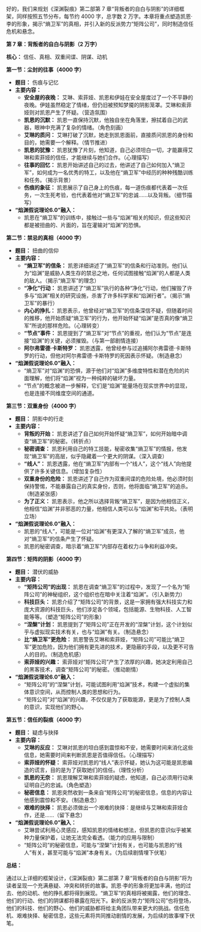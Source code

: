 好的，我们来规划《深渊裂痕》第二部第 7 章“背叛者的自白与阴影”的详细框架，同样按照五节分布，每节约 4000 字，总字数 2 万字。本章将重点塑造凯恩·李的形象，揭示“熵卫军”的真相，并引入新的反派势力“矩阵公司”，同时制造信任危机和悬念。

**第 7 章：背叛者的自白与阴影（2 万字）**

**核心：** 信任、真相、双重间谍、阴谋、动机

**第一节：尘封的往事（4000 字）**

*   **题目：** 伤痕与记忆
*   **主要内容：**
    *   **安全屋的夜晚：** 艾琳、索菲娅、凯恩和伊娃在安全屋度过了一个不平静的夜晚。伊娃虽然稳定了情绪，但仍旧被预知梦魇的阴影笼罩。艾琳和索菲娅则对凯恩产生了怀疑。（营造氛围）
    *   **凯恩的沉默：** 凯恩一直保持沉默，他独自坐在角落里，擦拭着自己的武器，眼神中充满了复杂的情绪。（角色刻画）
    *   **艾琳的质问：** 艾琳打破了沉默，她走到凯恩面前，直接质问凯恩的身份和目的，她需要一个解释。（情节推进）
    *   **凯恩的犹豫：** 凯恩犹豫了片刻，他知道，自己必须坦白一切，才能赢得艾琳和索菲娅的信任，才能继续与她们合作。（心理描写）
    *   **往事的回忆：** 凯恩开始讲述自己的过去，他讲述了自己如何加入“熵卫军”，如何成为一名优秀的特工，以及他在“熵卫军”中经历的种种残酷训练和任务。（揭示背景）
    *   **伤痕的象征：** 凯恩展示了自己身上的伤痕，每一道伤痕都代表着一次任务，一次生死考验，也代表着他对“熵卫军”的忠诚……以及背叛。（细节描写）
*   **“焰渊假说理论6.0”融入：**
    *   凯恩在“熵卫军”的训练中，接触过一些与“焰渊”相关的知识，但这些知识都是被扭曲的、片面的，旨在灌输对“焰渊”的恐惧。

**第二节：禁忌的真相（4000 字）**

*   **题目：** 扭曲的信仰
*   **主要内容：**
    *   **“熵卫军”的信条：** 凯恩详细讲述了“熵卫军”的信条和行动准则。他们认为“焰渊”是威胁人类生存的禁忌之地，任何试图接触“焰渊”的人都是人类的敌人。（揭示“熵卫军”的理念）
    *   **“净化”行动：** 凯恩讲述了“熵卫军”执行的各种“净化”行动，他们摧毁了许多与“焰渊”相关的研究设施，杀害了许多科学家和“焰渊行者”。（揭示“熵卫军”的暴行）
    *   **内心的挣扎：** 凯恩表示，他曾经对“熵卫军”的信条深信不疑，但随着时间的推移，他开始质疑“熵卫军”的行为，他开始怀疑“焰渊”是否真的像“熵卫军”所说的那样危险。（心理转变）
    *   **“节点”事件：** 凯恩提到了“熵卫军”对“节点”的重视，他们认为“节点”是连接“焰渊”的关键，必须摧毁。（与第一部剧情连接）
    *   **阿尔弗雷德·卡斯特罗：** 凯恩透露，他曾经参与过追捕阿尔弗雷德·卡斯特罗的行动，但他对阿尔弗雷德·卡斯特罗的死因表示怀疑。（制造悬念）
*   **“焰渊假说理论6.0”融入：**
    *   “熵卫军”对“焰渊”的恐惧，源于他们对“焰渊”多维度特性和潜在危险的片面理解，他们将“焰渊”视为一种纯粹的破坏力量。
    *   “节点”的概念被进一步解释，它们是“焰渊”能量场在现实世界中的显现，也是连接不同维度空间的通道。

**第三节：双重身份（4000 字）**

*   **题目：** 阴影中的行走
*   **主要内容：**
    *   **背叛的开始：** 凯恩讲述了自己如何开始怀疑“熵卫军”，如何开始暗中调查“熵卫军”的秘密。（转折点）
    *   **秘密调查：** 凯恩利用自己的特工技能，秘密收集“熵卫军”的情报，他发现“熵卫军”的高层，似乎隐藏着一个更大的阴谋。（深入调查）
    *   **“线人”：** 凯恩透露，他在“熵卫军”内部有一个“线人”，这个“线人”向他提供了许多关键信息。（增加复杂性）
    *   **双重身份的危险：** 凯恩讲述了自己作为双重间谍的危险处境，他必须时刻保持警惕，不能暴露自己的真实身份，否则，他将面临“熵卫军”的追杀。（制造紧张感）
    *   **为了正义：** 凯恩表示，他之所以选择背叛“熵卫军”，是因为他相信正义，他相信“焰渊”并非邪恶的力量，他相信人类可以与“焰渊”和平共处。（表明立场）
*   **“焰渊假说理论6.0”融入：**
    *   凯恩的“线人”，可能是一位对“焰渊”有更深入了解的“熵卫军”成员，他对“熵卫军”的信条产生了怀疑。
    *   凯恩的秘密调查，暗示着“熵卫军”内部存在着权力斗争和利益冲突。

**第四节：矩阵的阴影（4000 字）**

*   **题目：** 潜伏的威胁
*   **主要内容：**
    *   **“矩阵公司”的出现：** 凯恩在调查“熵卫军”的过程中，发现了一个名为“矩阵公司”的神秘组织，这个组织也在暗中关注着“焰渊”。（引入新势力）
    *   **科技巨头：** 凯恩介绍了“矩阵公司”的背景，这是一家拥有强大科技实力和庞大资源的科技巨头，他们涉足各个领域，包括能源、生物科技、人工智能等等。（塑造“矩阵公司”的形象）
    *   **“涅槃”计划：** 凯恩提到了“矩阵公司”正在开发的“涅槃”计划，这个计划似乎与虚拟现实技术有关，也与“焰渊”有关。（制造悬念）
    *   **比“熵卫军”更危险：** 凯恩警告艾琳和索菲娅，“矩阵公司”可能比“熵卫军”更加危险，因为他们拥有更先进的技术，更隐蔽的手段，以及更不可告人的目的。（制造危机感）
    *   **索菲娅的兴趣：** 索菲娅对“矩阵公司”产生了浓厚的兴趣，她决定利用自己的黑客技术，调查“矩阵公司”的秘密。（推动剧情）
*   **“焰渊假说理论6.0”融入：**
    *   “矩阵公司”的“涅槃”计划，可能试图利用“焰渊”技术，构建一个虚拟的集体意识空间，从而控制人类的思想和行为。
    *   “矩阵公司”对“焰渊”的兴趣，不仅仅是为了获取能源，更是为了控制人类的意识，实现他们的野心。

**第五节：信任的裂痕（4000 字）**

*   **题目：** 疑虑与抉择
*   **主要内容：**
    *   **艾琳的反应：** 艾琳对凯恩的坦白感到震惊和不安，她需要时间来消化这些信息，她需要时间来判断凯恩是否值得信任。（心理描写）
    *   **索菲娅的怀疑：** 索菲娅对凯恩的“线人”表示怀疑，她认为这可能是凯恩编造的谎言，目的是为了获取她们的信任。（理性分析）
    *   **凯恩的无奈：** 凯恩理解艾琳和索菲娅的疑虑，他知道，自己必须用行动来证明自己的忠诚。（角色塑造）
    *   **秘密信息：** 凯恩突然收到一条来自“矩阵公司”的秘密信息，信息的内容让他感到震惊和不安。（制造悬念）
    *   **艰难的抉择：** 凯恩必须做出一个艰难的抉择：是继续与艾琳和索菲娅合作，还是……（留下悬念）
*   **“焰渊假说理论6.0”融入：**
    *   艾琳尝试利用心灵感应，感知凯恩的情绪和想法，但凯恩的意识似乎被某种力量保护着，让她无法完全看透。（能力的应用与限制）
    *   “矩阵公司”的秘密信息，可能与“涅槃”计划有关，也可能与凯恩的“线人”有关，甚至可能与“焰渊”本身有关。（为后续剧情埋下伏笔）

**总结：**

通过以上详细的框架设计，《深渊裂痕》第二部第 7 章“背叛者的自白与阴影”将为读者呈现一个充满悬疑、冲突和转折的故事。凯恩·李的形象将更加丰满，他的过去、他的动机、他的挣扎都将得到展现。“熵卫军”的真相将被揭露，他们的理念、他们的行动、他们的阴谋都将暴露在阳光下。新的反派势力“矩阵公司”也将登场，他们的科技、他们的野心、他们的威胁都将给主角团队带来更大的挑战。信任危机、艰难抉择、秘密信息，这些元素将共同推动剧情的发展，为后续的故事埋下伏笔。